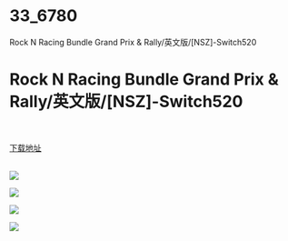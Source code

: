 # 33_6780
Rock N Racing Bundle Grand Prix &amp; Rally/英文版/[NSZ]-Switch520
# Rock N Racing Bundle Grand Prix & Rally/英文版/[NSZ]-Switch520
 <br/></br>
[下载地址](https://www.switch520.cc/article/6780 "下载地址")
<br/></br>

<p><span><strong><img src="https://www.switch520.cc/muke_img/upload_art_editor_20201018-1_6daa83246072d292851aac13e2bbd8e9.jpg"></strong></span></p>
<p><span><strong><img src="https://www.switch520.cc/muke_img/upload_art_editor_20201018-1_beba0ff96a06a698424a689939258815.jpg"></strong></span></p>
<p><span><strong><img src="https://www.switch520.cc/muke_img/upload_art_editor_20201018-1_52c7966497f592a9f692e4e01516cab7.jpg"></strong></span></p>
<p><span><strong><img src="https://www.switch520.cc/muke_img/upload_art_editor_20201018-1_d8ccbc8e95b7abc19b4d7b68b3a9e3b3.jpg"></strong></span></p>
<p></p>
<p></p>

